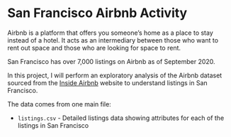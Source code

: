 # San Francisco Airbnb Activity
Airbnb is a platform that offers you someone’s home as a place to stay instead of a hotel. It acts as an intermediary between those who want to rent out space and those who are looking for space to rent. 

San Francisco has over 7,000 listings on Airbnb as of September 2020. 

In this project, I will perform an exploratory analysis of the Airbnb dataset sourced from the [Inside Airbnb](http://insideairbnb.com/about.html#disclaimers) website to understand listings in San Francisco. 

The data comes from one main file:
- `listings.csv` - Detailed listings data showing attributes for each of the listings in San Francisco 
